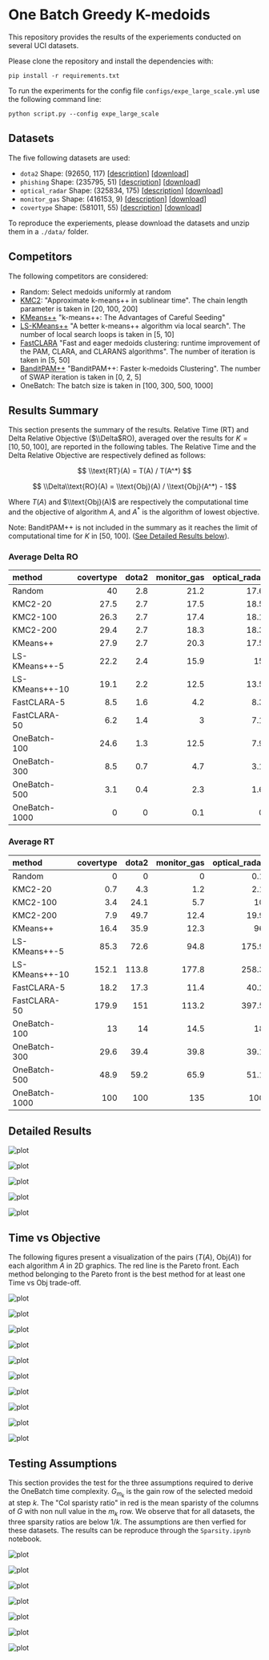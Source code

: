 # One Batch Greedy K-medoids

This repository provides the results of the experiements conducted on several UCI datasets.

Please clone the repository and install the dependencies with:
```
pip install -r requirements.txt
```
To run the experiments for the config file `configs/expe_large_scale.yml` use the following command line:
```
python script.py --config expe_large_scale
```

## Datasets

The five following datasets are used:
 - ``dota2`` Shape: (92650, 117) [[description](https://archive.ics.uci.edu/dataset/367/dota2+games+results
)] [[download](https://archive.ics.uci.edu/static/public/367/dota2+games+results.zip)] 
 - ``phishing`` Shape: (235795, 51) [[description](https://archive.ics.uci.edu/dataset/967/phiusiil+phishing+url+dataset)]  [[download](https://archive.ics.uci.edu/static/public/967/phiusiil+phishing+url+dataset.zip)]
 - ``optical_radar`` Shape: (325834, 175) [[description](https://archive.ics.uci.edu/dataset/525/crop+mapping+using+fused+optical+radar+data+set)] [[download](https://archive.ics.uci.edu/static/public/525/crop+mapping+using+fused+optical+radar+data+set.zip)]
 - ``monitor_gas`` Shape: (416153, 9) [[description](https://archive.ics.uci.edu/dataset/799/single+elder+home+monitoring+gas+and+position)] [[download](https://archive.ics.uci.edu/static/public/799/single+elder+home+monitoring+gas+and+position.zip)]
 - ``covertype`` Shape: (581011, 55) [[description](https://archive.ics.uci.edu/dataset/31/covertype)] [[download](https://archive.ics.uci.edu/static/public/31/covertype.zip)]

To reproduce the experiements, please download the datasets and unzip them in a ``./data/`` folder.

## Competitors

The following competitors are considered:
 - Random: Select medoids uniformly at random
 - [KMC2](https://ojs.aaai.org/index.php/AAAI/article/view/10259/10118): "Approximate k-means++ in sublinear time". The chain length parameter is taken in [20, 100, 200]
 - [KMeans++](https://theory.stanford.edu/~sergei/papers/kMeansPP-soda.pdf) "k-means++: The Advantages of Careful Seeding"
 - [LS-KMeans++](https://proceedings.mlr.press/v97/lattanzi19a/lattanzi19a.pdf) "A better k-means++ algorithm via local search". The number of local search loops is taken in [5, 10]
 - [FastCLARA](https://www.sciencedirect.com/science/article/pii/S0306437921000557) "Fast and eager medoids clustering: runtime improvement of the PAM, CLARA, and CLARANS algorithms". The number of iteration is taken in [5, 50]
 - [BanditPAM++](https://arxiv.org/abs/2310.18844) "BanditPAM++: Faster k-medoids Clustering". The number of SWAP iteration is taken in [0, 2, 5]
 - OneBatch: The batch size is taken in [100, 300, 500, 1000]

## Results Summary

This section presents the summary of the results. Relative Time (RT) and Delta Relative Objective ($\\Delta$RO), averaged over the results for $K = [10, 50, 100]$, are reported in the following tables. The Relative Time and the Delta Relative Objective are respectively defined as follows:

$$ \\text{RT}(A) = T(A) / T(A^*) $$

$$ \\Delta\\text{RO}(A) = \\text{Obj}(A) / \\text{Obj}(A^*) - 1$$

Where $T(A)$ and $\\text{Obj}(A)$ are respectively the computational time and the objective of algorithm $A$, and $A^*$ is the algorithm of lowest objective.

Note: BanditPAM++ is not included in the summary as it reaches the limit of computational time for $K$ in [50, 100]. ([See Detailed Results below](https://github.com/AnonymousAccount3/onebatch/tree/main?tab=readme-ov-file#detailed-results)).

### Average Delta RO
| method         |   covertype |   dota2 |   monitor_gas |   optical_radar |   phishing |
|:---------------|------------:|--------:|--------------:|----------------:|-----------:|
| Random         |        40   |     2.8 |          21.2 |            17.6 |       18.7 |
| KMC2-20        |        27.5 |     2.7 |          17.5 |            18.5 |       20.8 |
| KMC2-100       |        26.3 |     2.7 |          17.4 |            18.1 |       21.8 |
| KMC2-200       |        29.4 |     2.7 |          18.3 |            18.3 |       20.4 |
| KMeans++       |        27.9 |     2.7 |          20.3 |            17.5 |       22.1 |
| LS-KMeans++-5  |        22.2 |     2.4 |          15.9 |            15   |       19.1 |
| LS-KMeans++-10 |        19.1 |     2.2 |          12.5 |            13.5 |       16.9 |
| FastCLARA-5    |         8.5 |     1.6 |           4.2 |             8.3 |        4.9 |
| FastCLARA-50   |         6.2 |     1.4 |           3   |             7.1 |        4   |
| OneBatch-100   |        24.6 |     1.3 |          12.5 |             7.9 |       11.2 |
| OneBatch-300   |         8.5 |     0.7 |           4.7 |             3.1 |        4.6 |
| OneBatch-500   |         3.1 |     0.4 |           2.3 |             1.6 |        2.2 |
| OneBatch-1000  |         0   |     0   |           0.1 |             0   |        0   |

### Average RT
| method         |   covertype |   dota2 |   monitor_gas |   optical_radar |   phishing |
|:---------------|------------:|--------:|--------------:|----------------:|-----------:|
| Random         |         0   |     0   |           0   |             0.1 |        0.1 |
| KMC2-20        |         0.7 |     4.3 |           1.2 |             2.1 |        1.5 |
| KMC2-100       |         3.4 |    24.1 |           5.7 |            10   |        8.2 |
| KMC2-200       |         7.9 |    49.7 |          12.4 |            19.9 |       16.7 |
| KMeans++       |        16.4 |    35.9 |          12.3 |            96   |       16.2 |
| LS-KMeans++-5  |        85.3 |    72.6 |          94.8 |           175.9 |       83.5 |
| LS-KMeans++-10 |       152.1 |   113.8 |         177.8 |           258.3 |      133.2 |
| FastCLARA-5    |        18.2 |    17.3 |          11.4 |            40.2 |       15.3 |
| FastCLARA-50   |       179.9 |   151   |         113.2 |           397.5 |      151.7 |
| OneBatch-100   |        13   |    14   |          14.5 |            18   |       16.5 |
| OneBatch-300   |        29.6 |    39.4 |          39.8 |            39.1 |       44.8 |
| OneBatch-500   |        48.9 |    59.2 |          65.9 |            51.1 |       66.9 |
| OneBatch-1000  |       100   |   100   |         135   |           100   |      132.8 |

## Detailed Results

![plot](/figures/dota2_rt_ro.png)

![plot](/figures/phishing_rt_ro.png)

![plot](/figures/optical_radar_rt_ro.png)

![plot](/figures/monitor_gas_rt_ro.png)

![plot](/figures/covertype_rt_ro.png)

## Time vs Objective

The following figures present a visualization of the pairs ($T(A)$, Obj($A$)) for each algorithm $A$ in 2D graphics. The red line is the Pareto front. Each method belonging to the Pareto front is the best method for at least one Time vs Obj trade-off.

![plot](/figures/dota2_10_time_vs_obj.png) 

![plot](/figures/dota2_100_time_vs_obj.png)

![plot](/figures/phishing_10_time_vs_obj.png) 

![plot](/figures/phishing_100_time_vs_obj.png)

![plot](/figures/optical_radar_10_time_vs_obj.png) 

![plot](/figures/optical_radar_100_time_vs_obj.png)

![plot](/figures/monitor_gas_10_time_vs_obj.png) 

![plot](/figures/monitor_gas_100_time_vs_obj.png)

![plot](/figures/covertype_10_time_vs_obj.png) 

![plot](/figures/covertype_100_time_vs_obj.png)


## Testing Assumptions

This section provides the test for the three assumptions required to derive the OneBatch time complexity. $G_{m_k}$ is the gain row of the selected medoid at step $k$. The "Col sparisty ratio" in red is the mean sparisty of the columns of $G$ with non null value in the $m_k$ row. We observe that for all datasets, the three sparsity ratios are below $1/k$. The assumptions are then verfied for these datasets. The results can be reproduce through the ``Sparsity.ipynb`` notebook.

![plot](/figures/sparsity_mnist.png)

![plot](/figures/sparsity_cifar.png) 

![plot](/figures/sparsity_dota2.png) 

![plot](/figures/sparsity_phishing.png) 

![plot](/figures/sparsity_optical_radar.png) 

![plot](/figures/sparsity_monitor_gas.png) 

![plot](/figures/sparsity_covertype.png) 
